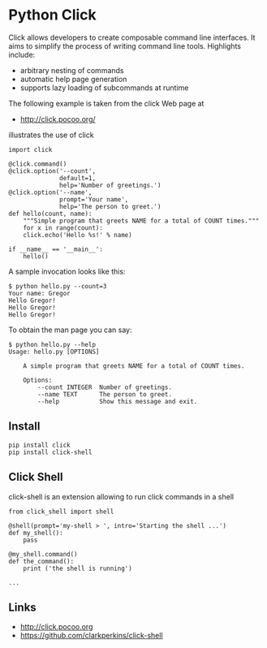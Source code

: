 # Python Click

Click allows developers to create composable command line interfaces. It
aims to simplify the process of writing command line tools.
Highlights include:

* arbitrary nesting of commands
* automatic help page generation
* supports lazy loading of subcommands at runtime

The following example is taken from the click Web page at

* <http://click.pocoo.org/>

illustrates the use of click

    import click

    @click.command()
    @click.option('--count',
                  default=1,
                  help='Number of greetings.')
    @click.option('--name',
                  prompt='Your name',
                  help='The person to greet.')
    def hello(count, name):
        """Simple program that greets NAME for a total of COUNT times."""
        for x in range(count):
        click.echo('Hello %s!' % name)

    if __name__ == '__main__':
        hello()

A sample invocation looks like this:

    $ python hello.py --count=3
    Your name: Gregor
    Hello Gregor!
    Hello Gregor!
    Hello Gregor!

To obtain the man page you can say:

    $ python hello.py --help
    Usage: hello.py [OPTIONS]

        A simple program that greets NAME for a total of COUNT times.

        Options:
            --count INTEGER  Number of greetings.
            --name TEXT      The person to greet.
            --help           Show this message and exit.

## Install

    pip install click
    pip install click-shell

## Click Shell

click-shell is an extension allowing to run click commands in a shell

    from click_shell import shell

    @shell(prompt='my-shell > ', intro='Starting the shell ...')
    def my_shell():
        pass

    @my_shell.command()
    def the_command():
        print ('the shell is running')

    ...

## Links

* <http://click.pocoo.org>
* <https://github.com/clarkperkins/click-shell>
